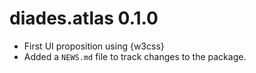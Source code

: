 # diades.atlas 0.1.0

* First UI proposition using {w3css}
* Added a `NEWS.md` file to track changes to the package.
